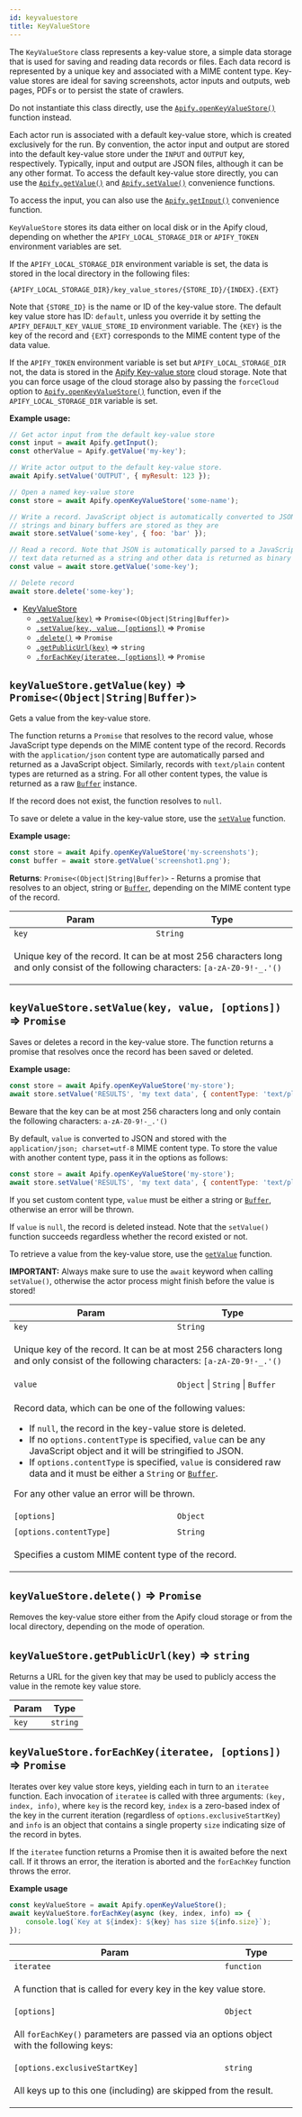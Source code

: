 ```yaml
---
id: keyvaluestore
title: KeyValueStore
---
```


<a name="KeyValueStore"></a>

The `KeyValueStore` class represents a key-value store, a simple data storage that is used for saving and reading data records or files. Each data
record is represented by a unique key and associated with a MIME content type. Key-value stores are ideal for saving screenshots, actor inputs and
outputs, web pages, PDFs or to persist the state of crawlers.

Do not instantiate this class directly, use the [`Apify.openKeyValueStore()`](apify#module_Apify.openKeyValueStore) function instead.

Each actor run is associated with a default key-value store, which is created exclusively for the run. By convention, the actor input and output are
stored into the default key-value store under the `INPUT` and `OUTPUT` key, respectively. Typically, input and output are JSON files, although it can
be any other format. To access the default key-value store directly, you can use the [`Apify.getValue()`](apify#module_Apify.getValue) and
[`Apify.setValue()`](apify#module_Apify.setValue) convenience functions.

To access the input, you can also use the [`Apify.getInput()`](apify#module_Apify.getInput) convenience function.

`KeyValueStore` stores its data either on local disk or in the Apify cloud, depending on whether the `APIFY_LOCAL_STORAGE_DIR` or `APIFY_TOKEN`
environment variables are set.

If the `APIFY_LOCAL_STORAGE_DIR` environment variable is set, the data is stored in the local directory in the following files:

```
{APIFY_LOCAL_STORAGE_DIR}/key_value_stores/{STORE_ID}/{INDEX}.{EXT}
```

Note that `{STORE_ID}` is the name or ID of the key-value store. The default key value store has ID: `default`, unless you override it by setting the
`APIFY_DEFAULT_KEY_VALUE_STORE_ID` environment variable. The `{KEY}` is the key of the record and `{EXT}` corresponds to the MIME content type of the
data value.

If the `APIFY_TOKEN` environment variable is set but `APIFY_LOCAL_STORAGE_DIR` not, the data is stored in the
<a href="https://apify.com/docs/storage#key-value-store" target="_blank">Apify Key-value store</a> cloud storage. Note that you can force usage of the
cloud storage also by passing the `forceCloud` option to [`Apify.openKeyValueStore()`](apify#module_Apify.openKeyValueStore) function, even if the
`APIFY_LOCAL_STORAGE_DIR` variable is set.

**Example usage:**

```javascript
// Get actor input from the default key-value store
const input = await Apify.getInput();
const otherValue = Apify.getValue('my-key');

// Write actor output to the default key-value store.
await Apify.setValue('OUTPUT', { myResult: 123 });

// Open a named key-value store
const store = await Apify.openKeyValueStore('some-name');

// Write a record. JavaScript object is automatically converted to JSON,
// strings and binary buffers are stored as they are
await store.setValue('some-key', { foo: 'bar' });

// Read a record. Note that JSON is automatically parsed to a JavaScript object,
// text data returned as a string and other data is returned as binary buffer
const value = await store.getValue('some-key');

// Delete record
await store.delete('some-key');
```

-   [KeyValueStore](keyvaluestore)
    -   [`.getValue(key)`](#KeyValueStore+getValue) ⇒ `Promise<(Object|String|Buffer)>`
    -   [`.setValue(key, value, [options])`](#KeyValueStore+setValue) ⇒ `Promise`
    -   [`.delete()`](#KeyValueStore+delete) ⇒ `Promise`
    -   [`.getPublicUrl(key)`](#KeyValueStore+getPublicUrl) ⇒ `string`
    -   [`.forEachKey(iteratee, [options])`](#KeyValueStore+forEachKey) ⇒ `Promise`

<a name="KeyValueStore+getValue"></a>

## `keyValueStore.getValue(key)` ⇒ `Promise<(Object|String|Buffer)>`

Gets a value from the key-value store.

The function returns a `Promise` that resolves to the record value, whose JavaScript type depends on the MIME content type of the record. Records with
the `application/json` content type are automatically parsed and returned as a JavaScript object. Similarly, records with `text/plain` content types
are returned as a string. For all other content types, the value is returned as a raw
<a href="https://nodejs.org/api/buffer.html" target="_blank"><code>Buffer</code></a> instance.

If the record does not exist, the function resolves to `null`.

To save or delete a value in the key-value store, use the [`setValue`](#KeyValueStore+setValue) function.

**Example usage:**

```javascript
const store = await Apify.openKeyValueStore('my-screenshots');
const buffer = await store.getValue('screenshot1.png');
```

**Returns**: `Promise<(Object|String|Buffer)>` - Returns a promise that resolves to an object, string or
<a href="https://nodejs.org/api/buffer.html" target="_blank"><code>Buffer</code></a>, depending on the MIME content type of the record.

<table>
<thead>
<tr>
<th>Param</th><th>Type</th>
</tr>
</thead>
<tbody>
<tr>
<td><code>key</code></td><td><code>String</code></td>
</tr>
<tr>
<td colspan="3"><p>Unique key of the record. It can be at most 256 characters long and only consist
  of the following characters: <code>[a-zA-Z0-9!-_.&#39;()</code></p>
</td></tr></tbody>
</table>
<a name="KeyValueStore+setValue"></a>

## `keyValueStore.setValue(key, value, [options])` ⇒ `Promise`

Saves or deletes a record in the key-value store. The function returns a promise that resolves once the record has been saved or deleted.

**Example usage:**

```javascript
const store = await Apify.openKeyValueStore('my-store');
await store.setValue('RESULTS', 'my text data', { contentType: 'text/plain' });
```

Beware that the key can be at most 256 characters long and only contain the following characters: `a-zA-Z0-9!-_.'()`

By default, `value` is converted to JSON and stored with the `application/json; charset=utf-8` MIME content type. To store the value with another
content type, pass it in the options as follows:

```javascript
const store = await Apify.openKeyValueStore('my-store');
await store.setValue('RESULTS', 'my text data', { contentType: 'text/plain' });
```

If you set custom content type, `value` must be either a string or
<a href="https://nodejs.org/api/buffer.html" target="_blank"><code>Buffer</code></a>, otherwise an error will be thrown.

If `value` is `null`, the record is deleted instead. Note that the `setValue()` function succeeds regardless whether the record existed or not.

To retrieve a value from the key-value store, use the [`getValue`](#KeyValueStore+getValue) function.

**IMPORTANT:** Always make sure to use the `await` keyword when calling `setValue()`, otherwise the actor process might finish before the value is
stored!

<table>
<thead>
<tr>
<th>Param</th><th>Type</th>
</tr>
</thead>
<tbody>
<tr>
<td><code>key</code></td><td><code>String</code></td>
</tr>
<tr>
<td colspan="3"><p>Unique key of the record. It can be at most 256 characters long and only consist
  of the following characters: <code>[a-zA-Z0-9!-_.&#39;()</code></p>
</td></tr><tr>
<td><code>value</code></td><td><code>Object</code> | <code>String</code> | <code>Buffer</code></td>
</tr>
<tr>
<td colspan="3"><p>Record data, which can be one of the following values:
  <ul>
    <li>If <code>null</code>, the record in the key-value store is deleted.</li>
    <li>If no <code>options.contentType</code> is specified, <code>value</code> can be any JavaScript object and it will be stringified to JSON.</li>
    <li>If <code>options.contentType</code> is specified, <code>value</code> is considered raw data and it must be either a <code>String</code>
    or <a href="https://nodejs.org/api/buffer.html" target="_blank"><code>Buffer</code></a>.</li>
  </ul>
  For any other value an error will be thrown.</p>
</td></tr><tr>
<td><code>[options]</code></td><td><code>Object</code></td>
</tr>
<tr>
<td colspan="3"></td></tr><tr>
<td><code>[options.contentType]</code></td><td><code>String</code></td>
</tr>
<tr>
<td colspan="3"><p>Specifies a custom MIME content type of the record.</p>
</td></tr></tbody>
</table>
<a name="KeyValueStore+delete"></a>

## `keyValueStore.delete()` ⇒ `Promise`

Removes the key-value store either from the Apify cloud storage or from the local directory, depending on the mode of operation.

<a name="KeyValueStore+getPublicUrl"></a>

## `keyValueStore.getPublicUrl(key)` ⇒ `string`

Returns a URL for the given key that may be used to publicly access the value in the remote key value store.

<table>
<thead>
<tr>
<th>Param</th><th>Type</th>
</tr>
</thead>
<tbody>
<tr>
<td><code>key</code></td><td><code>string</code></td>
</tr>
<tr>
</tr></tbody>
</table>
<a name="KeyValueStore+forEachKey"></a>

## `keyValueStore.forEachKey(iteratee, [options])` ⇒ `Promise`

Iterates over key value store keys, yielding each in turn to an `iteratee` function. Each invocation of `iteratee` is called with three arguments:
`(key, index, info)`, where `key` is the record key, `index` is a zero-based index of the key in the current iteration (regardless of
`options.exclusiveStartKey`) and `info` is an object that contains a single property `size` indicating size of the record in bytes.

If the `iteratee` function returns a Promise then it is awaited before the next call. If it throws an error, the iteration is aborted and the
`forEachKey` function throws the error.

**Example usage**

```javascript
const keyValueStore = await Apify.openKeyValueStore();
await keyValueStore.forEachKey(async (key, index, info) => {
    console.log(`Key at ${index}: ${key} has size ${info.size}`);
});
```

<table>
<thead>
<tr>
<th>Param</th><th>Type</th>
</tr>
</thead>
<tbody>
<tr>
<td><code>iteratee</code></td><td><code>function</code></td>
</tr>
<tr>
<td colspan="3"><p>A function that is called for every key in the key value store.</p>
</td></tr><tr>
<td><code>[options]</code></td><td><code>Object</code></td>
</tr>
<tr>
<td colspan="3"><p>All <code>forEachKey()</code> parameters are passed
  via an options object with the following keys:</p>
</td></tr><tr>
<td><code>[options.exclusiveStartKey]</code></td><td><code>string</code></td>
</tr>
<tr>
<td colspan="3"><p>All keys up to this one (including) are skipped from the result.</p>
</td></tr></tbody>
</table>
